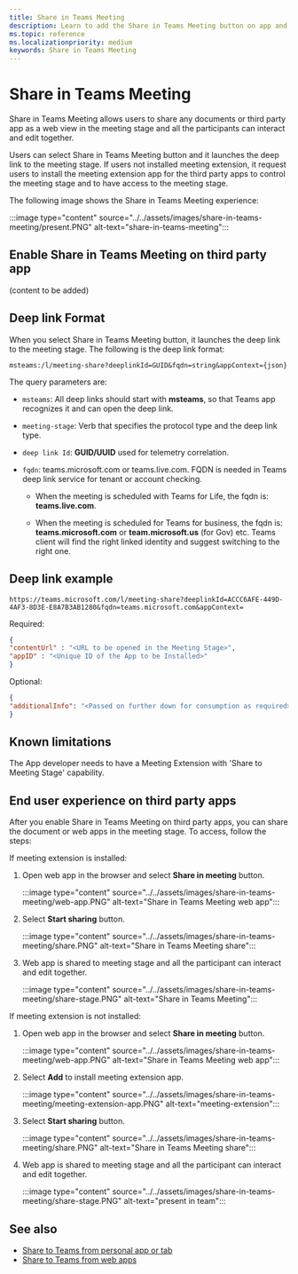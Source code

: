 ```yaml
---
title: Share in Teams Meeting
description: Learn to add the Share in Teams Meeting button on app and document to share in the meeting stage
ms.topic: reference
ms.localizationpriority: medium
keywords: Share in Teams Meeting
---
```

# Share in Teams Meeting

Share in Teams Meeting allows users to share any documents or third party app as a web view in the meeting stage and all the participants can interact and edit together.

Users can select Share in Teams Meeting button and it launches the deep link to the meeting stage. If users not installed meeting extension, it request users to install the meeting extension app for the third party apps to control the meeting stage and to have access to the meeting stage.

The following image shows the Share in Teams Meeting experience:

:::image type="content" source="../../assets/images/share-in-teams-meeting/present.PNG" alt-text="share-in-teams-meeting":::

## Enable Share in Teams Meeting on third party app

(content to be added)

## Deep link Format

When you select Share in Teams Meeting button, it launches the deep link to the meeting stage. The following is the deep link format:

`msteams:/l/meeting-share?deeplinkId=GUID&fqdn=string&appContext={json}`

The query parameters are:

* `msteams`: All deep links should start with **msteams**, so that Teams app recognizes it and can open the deep link.​

* `meeting-stage`: Verb that specifies the protocol type and the deep link type​.

* `deep link Id`: **GUID/UUID** used for telemetry correlation​.

* `fqdn`: teams.microsoft.com or teams.live.com. FQDN is needed in Teams deep link service for tenant or account checking.

  * When the meeting is scheduled with Teams for Life, the fqdn is: **teams.live.com**.

  * When the meeting is scheduled for Teams for business, the fqdn is: **teams.microsoft.com** or **team.microsoft.us** (for Gov) etc. Teams client will find the right linked identity and suggest switching to the right one.​

## Deep link example

`https://teams.microsoft.com/l/meeting-share?deeplinkId=ACCC6AFE-449D-4AF3-8D3E-E8A7B3AB1280&fqdn=teams.microsoft.com&appContext=`

Required:

```json
{ ​
"contentUrl" : "<URL to be opened in the Meeting Stage>", ​
"appID" : "<Unique ID of the App to be Installed>"​
}
```

Optional:

```json
{ ​
"additionalInfo": "<Passed on further down for consumption as required>"
}
```

## Known limitations

The App developer needs to have a Meeting Extension with 'Share to Meeting Stage' capability.

## End user experience on third party apps

After you enable Share in Teams Meeting on third party apps, you can share the document or web apps in the meeting stage. To access, follow the steps:

If meeting extension is installed:

1. Open web app in the browser and select **Share in meeting** button.

   :::image type="content" source="../../assets/images/share-in-teams-meeting/web-app.PNG" alt-text="Share in Teams Meeting web app":::

1. Select **Start sharing** button.

   :::image type="content" source="../../assets/images/share-in-teams-meeting/share.PNG" alt-text="Share in Teams Meeting share":::

1. Web app is shared to meeting stage and all the participant can interact and edit together.

   :::image type="content" source="../../assets/images/share-in-teams-meeting/share-stage.PNG" alt-text="Share in Teams Meeting":::

If meeting extension is not installed:

1. Open web app in the browser and select **Share in meeting** button.

   :::image type="content" source="../../assets/images/share-in-teams-meeting/web-app.PNG" alt-text="Share in Teams Meeting web app":::

1. Select **Add** to install meeting extension app.

   :::image type="content" source="../../assets/images/share-in-teams-meeting/meeting-extension-app.PNG" alt-text="meeting-extension":::

1. Select **Start sharing** button.

   :::image type="content" source="../../assets/images/share-in-teams-meeting/share.PNG" alt-text="Share in Teams Meeting share":::

1. Web app is shared to meeting stage and all the participant can interact and edit together.

   :::image type="content" source="../../assets/images/share-in-teams-meeting/share-stage.PNG" alt-text="present in team":::

## See also

* [Share to Teams from personal app or tab](share-to-teams-from-personal-app-or-tab.md)
* [Share to Teams from web apps](share-to-teams-from-web-apps.md)

